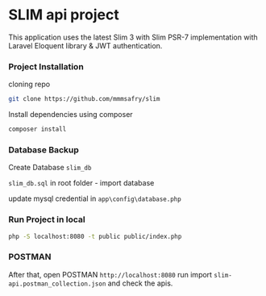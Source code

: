 # SLIM api project 
This application uses the latest Slim 3 with Slim PSR-7 implementation with Laravel Eloquent library & JWT authentication.

### Project Installation

cloning repo 
```bash
git clone https://github.com/mmmsafry/slim
```

Install dependencies using composer 
```bash
composer install
```


### Database Backup
Create Database ``slim_db``

``slim_db.sql`` in root folder - import database   

update mysql credential in ``app\config\database.php``



### Run Project in local
```bash
php -S localhost:8080 -t public public/index.php
```

### POSTMAN
After that, open POSTMAN `http://localhost:8080` run import ``slim-api.postman_collection.json`` and check the apis.

